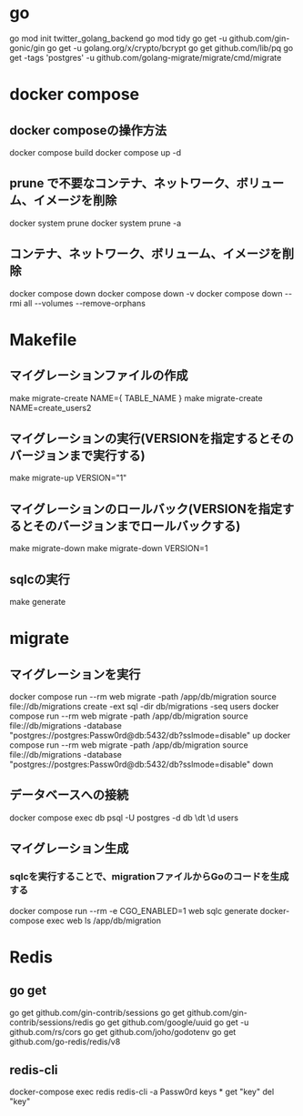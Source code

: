 # go
go mod init twitter_golang_backend
go mod tidy
go get -u github.com/gin-gonic/gin
go get -u golang.org/x/crypto/bcrypt
go get github.com/lib/pq
go get -tags 'postgres' -u github.com/golang-migrate/migrate/cmd/migrate

# docker compose
## docker composeの操作方法
docker compose build
docker compose up -d

## prune で不要なコンテナ、ネットワーク、ボリューム、イメージを削除
docker system prune
docker system prune -a

## コンテナ、ネットワーク、ボリューム、イメージを削除
docker compose down
docker compose down -v
docker compose down --rmi all --volumes --remove-orphans

# Makefile
## マイグレーションファイルの作成
make migrate-create NAME={ TABLE_NAME }
make migrate-create NAME=create_users2
## マイグレーションの実行(VERSIONを指定するとそのバージョンまで実行する)

make migrate-up VERSION="1"
## マイグレーションのロールバック(VERSIONを指定するとそのバージョンまでロールバックする)
make migrate-down
make migrate-down VERSION=1
## sqlcの実行
make generate

# migrate
## マイグレーションを実行
docker compose run --rm web migrate -path /app/db/migration source file://db/migrations create -ext sql -dir db/migrations -seq users
docker compose run --rm web migrate -path /app/db/migration source file://db/migrations -database "postgres://postgres:Passw0rd@db:5432/db?sslmode=disable" up
docker compose run --rm web migrate -path /app/db/migration source file://db/migrations -database "postgres://postgres:Passw0rd@db:5432/db?sslmode=disable" down

## データベースへの接続
docker compose exec db psql -U postgres -d db
\dt
\d users

## マイグレーション生成
### sqlcを実行することで、migrationファイルからGoのコードを生成する
docker compose run --rm -e CGO_ENABLED=1 web sqlc generate
docker-compose exec web ls /app/db/migration

# Redis
## go get
go get github.com/gin-contrib/sessions
go get github.com/gin-contrib/sessions/redis
go get github.com/google/uuid
go get -u github.com/rs/cors
go get github.com/joho/godotenv
go get github.com/go-redis/redis/v8

## redis-cli
docker-compose exec redis redis-cli -a Passw0rd
keys *
get "key"
del "key"

